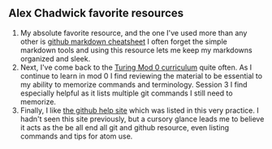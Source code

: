 ## Alex Chadwick favorite resources
1. My absolute favorite resource, and the one I've used more than any other is [github markdown cheatsheet](https://github.com/adam-p/markdown-here/wiki/Markdown-Cheatsheet) I often forget the simple markdown tools and using this resource lets me keep my markdowns organized and sleek.
2. Next, I've come back to the [Turing Mod 0 curriculum](http://mod0.turing.io/) quite often. As I continue to learn in mod 0 I find reviewing the material to be essential to my ability to memorize commands and terminology. Session 3 I find especially helpful as it lists multiple git commands I still need to memorize.
3. Finally, I like [the github help site](https://help.github.com/en) which was listed in this very practice. I hadn't seen this site previously, but a cursory glance leads me to believe it acts as the be all end all git and github resource, even listing commands and tips for atom use.
